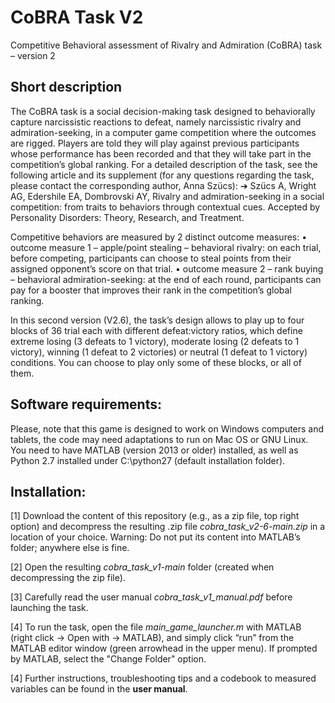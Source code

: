 # CoBRA Task V2
Competitive Behavioral assessment of Rivalry and Admiration (CoBRA) task – version 2

## Short description
The CoBRA task is a social decision-making task designed to behaviorally capture narcissistic reactions to defeat, namely narcissistic rivalry and admiration-seeking, in a computer game competition where the outcomes are rigged. Players are told they will play against previous participants whose performance has been recorded and that they will take part in the competition’s global ranking. For a detailed description of the task, see the following article and its supplement (for any questions regarding the task, please contact the corresponding author, Anna Szücs):
➔ Szücs A, Wright AG, Edershile EA, Dombrovski AY, Rivalry and admiration-seeking in a social competition: from traits to behaviors through contextual cues. Accepted by Personality Disorders: Theory, Research, and Treatment.

Competitive behaviors are measured by 2 distinct outcome measures:
• outcome measure 1 – apple/point stealing – behavioral rivalry: on each trial, before competing, participants can choose to steal points from their assigned opponent’s score on that trial.
• outcome measure 2 – rank buying – behavioral admiration-seeking: at the end of each round, participants can pay for a booster that improves their rank in the competition’s global ranking.

In this second version (V2.6), the task’s design allows to play up to four blocks of 36 trial each with different defeat:victory ratios, which define extreme losing (3 defeats to 1 victory), moderate losing (2 defeats to 1 victory), winning (1 defeat to 2 victories) or neutral (1 defeat to 1 victory) conditions. You can choose to play only some of these blocks, or all of them.

## Software requirements:
Please, note that this game is designed to work on Windows computers and tablets, the code may need adaptations to run on Mac OS or GNU Linux. You need to have MATLAB (version 2013 or older) installed, as well as Python 2.7 installed under C:\python27 (default installation folder).

## Installation:
[1]	Download the content of this repository (e.g., as a zip file, top right option) and decompress the resulting .zip file *cobra_task_v2-6-main.zip* in a location of your choice.
Warning: Do not put its content into MATLAB’s folder; anywhere else is fine.

[2]	Open the resulting *cobra_task_v1-main* folder (created when decompressing the zip file).

[3]	Carefully read the user manual *cobra_task_v1_manual.pdf* before launching the task.

[4]	To run the task, open the file *main_game_launcher.m* with MATLAB (right click -> Open with -> MATLAB), and simply click “run” from the MATLAB editor window (green arrowhead in the upper menu). If prompted by MATLAB, select the "Change Folder" option.

[4]	Further instructions, troubleshooting tips and a codebook to measured variables can be found in the **user manual**.
